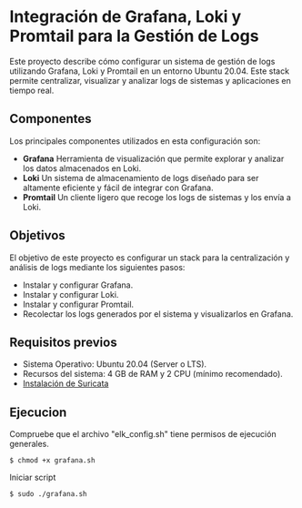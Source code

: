 # Integración de Grafana, Loki y Promtail para la Gestión de Logs

Este proyecto describe cómo configurar un sistema de gestión de logs utilizando Grafana, Loki y Promtail en un entorno Ubuntu 20.04. Este stack permite centralizar, visualizar y analizar logs de sistemas y aplicaciones en tiempo real.

## Componentes

Los principales componentes utilizados en esta configuración son:

* **Grafana** Herramienta de visualización que permite explorar y analizar los datos almacenados en Loki.
* **Loki** Un sistema de almacenamiento de logs diseñado para ser altamente eficiente y fácil de integrar con Grafana.
* **Promtail** Un cliente ligero que recoge los logs de sistemas y los envía a Loki.

## Objetivos
El objetivo de este proyecto es configurar un stack para la centralización y análisis de logs mediante los siguientes pasos:

* Instalar y configurar Grafana.
* Instalar y configurar Loki.
* Instalar y configurar Promtail.
* Recolectar los logs generados por el sistema y visualizarlos en Grafana.

## Requisitos previos

* Sistema Operativo: Ubuntu 20.04 (Server o LTS).
* Recursos del sistema: 4 GB de RAM y 2 CPU (mínimo recomendado).
* [Instalación de Suricata](../Suricata/README.md)

## Ejecucion

Compruebe que el archivo "elk_config.sh" tiene permisos de ejecución generales.
```
$ chmod +x grafana.sh
```

Iniciar script
```
$ sudo ./grafana.sh
```
